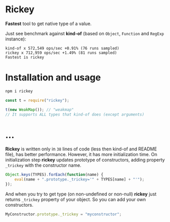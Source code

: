 # Rickey

**Fastest** tool to get native type of a value. 

Just see benchmark against **kind-of** (based on `Object`, `Function` and `RegExp` instance):

```
kind-of x 572,549 ops/sec +0.91% (76 runs sampled)
rickey x 712,959 ops/sec +1.49% (81 runs sampled)
Fastest is rickey
```

# Installation and usage

```sh
npm i rickey
```

```javascript
const t = require("rickey");

t(new WeakMap()); // "weakmap"
// It supports ALL types that kind-of does (except arguments)
```

# ...

**Rickey** is written only in `38` lines of code (less then kind-of and README file), has better performance. However, it has more initialization time. On initialization step **rickey** updates prototype of constructors, adding property `_trickey` with the constructor name.

```javascript
Object.keys(TYPES).forEach(function(name) {
	eval(name + ".prototype._trickey='" + TYPES[name] + "'");
});
```

And when you try to get type (on non-undefined or non-null) **rickey** just returns `_trickey` property of your object. So you can add your own constructors.

```javascript
MyConstructor.prototype._trickey = "myconstructor";
```